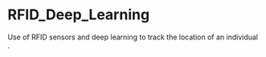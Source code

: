 # RFID_Deep_Learning
 Use of RFID sensors and deep learning to track the location of an individual .
